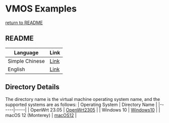 # VMOS Examples
   [return to README](https://gitcode.com/david921518/qkd-app/blob/gitcode/README.en.md)

## README
| Language | Link |
|----------|------|
| Simple Chinese | [Link](https://gitcode.com/david921518/qkd-app/blob/gitcode/doc/vmos-examples/README.md) |
| English | [Link](https://gitcode.com/david921518/qkd-app/blob/gitcode/doc/vmos-examples/README.en.md) |

## Directory Details
 The directory name is the virtual machine operating system name, and the supported systems are as follows:
| Operating System | Directory Name |
|------|-----|
| OpenWrt 23.05 | [OpenWrt2305](https://gitcode.com/david921518/qkd-app/blob/gitcode/doc/vmos-examples/OpenWrt2305/README.en.md) |
| Windows 10 | [Windows10](https://gitcode.com/david921518/qkd-app/blob/gitcode/doc/vmos-examples/Windows10/README.en.md) |
| macOS 12 (Monterey) | [macOS12](https://gitcode.com/david921518/qkd-app/blob/gitcode/doc/vmos-examples/macOS12/README.en.md) |

